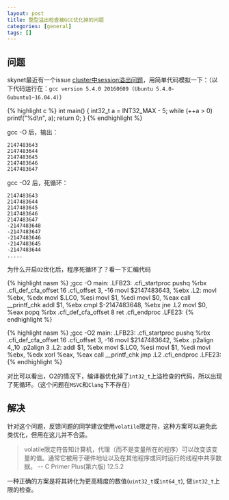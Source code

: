 ```yaml
---
layout: post
title: 整型溢出检查被GCC优化掉的问题
categories: [general]
tags: []
---
```

## 问题
skynet最近有一个issue [cluster中session溢出问题](https://github.com/cloudwu/skynet/issues/773)，用简单代码模拟一下：（以下代码运行在：`gcc version 5.4.0 20160609 (Ubuntu 5.4.0-6ubuntu1~16.04.4)`）

{% highlight c %}
int main() {
	int32_t a = INT32_MAX - 5;
	while (++a > 0)
		printf("%d\n", a);
	return 0;
}
{% endhighlight %}

gcc -O 后，输出：

	2147483643
	2147483644
	2147483645
	2147483646
	2147483647

gcc -O2 后，死循环：

	2147483643
	2147483644
	2147483645
	2147483646
	2147483647
	-2147483648
	-2147483647
	-2147483646
	-2147483645
	-2147483644
	.....

为什么开启`O2`优化后，程序死循环了？看一下汇编代码

{% highlight nasm %}
;gcc -O
main:
.LFB23:
	.cfi_startproc
	pushq	%rbx
	.cfi_def_cfa_offset 16
	.cfi_offset 3, -16
	movl	$2147483643, %ebx
.L2:
	movl	%ebx, %edx
	movl	$.LC0, %esi
	movl	$1, %edi
	movl	$0, %eax
	call	__printf_chk
	addl	$1, %ebx
	cmpl	$-2147483648, %ebx
	jne	.L2
	movl	$0, %eax
	popq	%rbx
	.cfi_def_cfa_offset 8
	ret
	.cfi_endproc
.LFE23:
{% endhighlight %}


{% highlight nasm %}
;gcc -O2
main:
.LFB23:
	.cfi_startproc
	pushq	%rbx
	.cfi_def_cfa_offset 16
	.cfi_offset 3, -16
	movl	$2147483642, %ebx
	.p2align 4,,10
	.p2align 3
.L2:
	addl	$1, %ebx
	movl	$.LC0, %esi
	movl	$1, %edi
	movl	%ebx, %edx
	xorl	%eax, %eax
	call	__printf_chk
	jmp	.L2
	.cfi_endproc
.LFE23:
{% endhighlight %}


对比可以看出，O2的情况下，编译器优化掉了`int32_t`上溢检查的代码，所以出现了死循环。（这个问题在`MSVC`和`Clang`下不存在）

## 解决
针对这个问题，反馈问题的同学建议使用`volatile`限定符，这种方案可以避免此类优化，但用在这儿并不合适。

>volatile限定符告知计算机，代理（而不是变量所在的程序）可以改变该变量的值。通常它被用于硬件地址以及在其他程序或同时运行的线程中共享数据。
>-- C Primer Plus(第六版) 12.5.2 

一种正确的方案是将其转化为更高精度的数值(`uint32_t`或`int64_t`), 做`int32_t`上限的检查。
